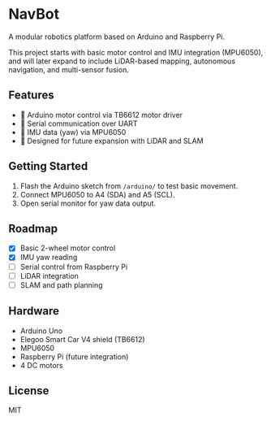 # NavBot

A modular robotics platform based on Arduino and Raspberry Pi.

This project starts with basic motor control and IMU integration (MPU6050), and will later expand to include LiDAR-based mapping, autonomous navigation, and multi-sensor fusion.

## Features

- 🔧 Arduino motor control via TB6612 motor driver
- 📡 Serial communication over UART
- 🎯 IMU data (yaw) via MPU6050
- 🧠 Designed for future expansion with LiDAR and SLAM

## Getting Started

1. Flash the Arduino sketch from `/arduino/` to test basic movement.
2. Connect MPU6050 to A4 (SDA) and A5 (SCL).
3. Open serial monitor for yaw data output.

## Roadmap

- [x] Basic 2-wheel motor control
- [x] IMU yaw reading
- [ ] Serial control from Raspberry Pi
- [ ] LiDAR integration
- [ ] SLAM and path planning

## Hardware

- Arduino Uno
- Elegoo Smart Car V4 shield (TB6612)
- MPU6050
- Raspberry Pi (future integration)
- 4 DC motors

## License

MIT
